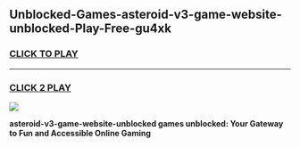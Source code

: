 
## Unblocked-Games-asteroid-v3-game-website-unblocked-Play-Free-gu4xk
<h3>
<a href="https://premium76.site?title=asteroid-v3-game-website-unblocked&ref=18A1">CLICK TO PLAY</a></h3>
<hr>

<h3>
<a href="https://premium76.site?title=asteroid-v3-game-website-unblocked&ref=18A1">CLICK 2 PLAY</a>
  
</h3>

<a href="https://premium76.site?title=asteroid-v3-game-website-unblocked&ref=18A1"><img src="https://clearcache.store/games.png"></a>


**asteroid-v3-game-website-unblocked games unblocked: Your Gateway to Fun and Accessible Online Gaming**
